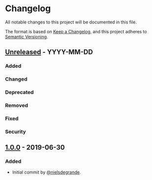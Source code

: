# Changelog
All notable changes to this project will be documented in this file.

The format is based on [Keep a Changelog](https://keepachangelog.com/en/1.0.0/),
and this project adheres to [Semantic Versioning](https://semver.org/spec/v2.0.0.html).

## [Unreleased] - YYYY-MM-DD
### Added

### Changed

### Deprecated

### Removed

### Fixed

### Security

## [1.0.0] - 2019-06-30
### Added
- Initial commit by [@nielsdegrande](https://github.com/NielsDegrande).


[Unreleased]: https://github.com/NielsDegrande/phrasegen
[1.0.0]: https://github.com/NielsDegrande/phrasegen/releases/tag/v1.0.0

